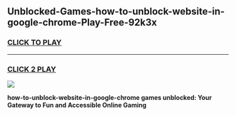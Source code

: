
## Unblocked-Games-how-to-unblock-website-in-google-chrome-Play-Free-92k3x
<h3>
<a href="https://premium76.site?title=how-to-unblock-website-in-google-chrome&ref=18A1">CLICK TO PLAY</a></h3>
<hr>

<h3>
<a href="https://premium76.site?title=how-to-unblock-website-in-google-chrome&ref=18A1">CLICK 2 PLAY</a>
  
</h3>

<a href="https://premium76.site?title=how-to-unblock-website-in-google-chrome&ref=18A1"><img src="https://clearcache.store/games.png"></a>


**how-to-unblock-website-in-google-chrome games unblocked: Your Gateway to Fun and Accessible Online Gaming**
